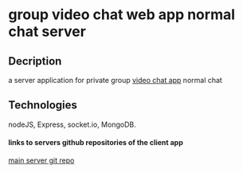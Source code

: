# group video chat web app normal chat server

## Decription
a server application for private group [video chat app](https://github.com/newasad/appleseeds_final_project_zoom_lookAlike) 
normal chat

## Technologies
nodeJS, Express, socket.io, MongoDB.

#### links to servers github repositories of the client app

[main server git repo](https://github.com/newasad/appleseeds_final_project_zoom_lookAlike-mainServer)





